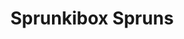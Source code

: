 ---
slug: sprunkibox-spruns-2662
title: Sprunkibox Spruns
description: "Sprunkibox Spruns is an exciting online game. Play for free directly in your browser!"
icon: /images/popular_mods/Sprunkibox Spruns.png
url: https://wowtbc.net/sprunkin/sprunkibox-spruns/index.html
previewImage: /images/popular_mods/Sprunkibox Spruns.png
type: popular mods

# SEO配置
seo:
  title: "Sprunkibox Spruns - Play Free Online Game | Fun Browser Games"
  description: "Sprunkibox Spruns - Play this fun online game for free in your browser. No download required!"
  ogImage: "/images/popular_mods/Sprunkibox Spruns.png"
  keywords: "sprunkibox-spruns-2662, online game, browser game, free game, popular mods game, play online"

videoUrls:
  - https://www.youtube.com/embed/example1
  - https://www.youtube.com/embed/example2

whyPlay:
  title: "Why Play Sprunkibox Spruns?"
  items:
    - "Immersive Gameplay: Sprunkibox Spruns offers an engaging and immersive gaming experience that will keep you entertained for hours"
    - "Challenging Levels: Test your skills with increasingly difficult challenges and obstacles"
    - "Beautiful Graphics: Enjoy stunning visuals and smooth animations that bring the game world to life"
    - "Regular Updates: New content and features are added regularly to keep the game fresh and exciting"
    - "Free to Play: Experience all the fun without spending a penny"
    - "Community Features: Connect with other players, share strategies, and compete for high scores"
    - "Cross-Platform: Play on any device with a web browser, no downloads required"

features:
  title: "Key Features of Sprunkibox Spruns"
  image: "/images/popular_mods/Sprunkibox Spruns.png"
  items:
    - "Intuitive Controls: Easy to learn controls make Sprunkibox Spruns accessible for players of all skill levels"
    - "Multiple Game Modes: Enjoy various gameplay options that provide different challenges and experiences"
    - "Character Customization: Personalize your gaming experience with unique characters and items"
    - "Achievement System: Complete special tasks to earn rewards and recognition"
    - "Leaderboards: Compete with players worldwide and see who can achieve the highest scores"

characteristics:
  title: "Game Characteristics"
  image: "/images/popular_mods/Sprunkibox Spruns.png"
  items:
    - "Genre: Popular mods game with elements of strategy and skill"
    - "Difficulty: Suitable for both casual gamers and those seeking a challenge"
    - "Play Time: Quick sessions or extended gameplay, depending on your preference"
    - "Art Style: Vibrant and engaging visuals that enhance the gaming experience"
    - "Sound Design: Immersive audio that complements the gameplay perfectly"

info: "Sprunkibox Spruns is an exciting online game that offers players a unique and engaging gaming experience. With its intuitive controls, stunning visuals, and challenging gameplay, Sprunkibox Spruns provides hours of entertainment for players of all ages and skill levels. Whether you're looking for a quick gaming session during a break or an extended play session, Sprunkibox Spruns delivers an immersive experience that will keep you coming back for more. The game features multiple levels of increasing difficulty, ensuring that players are constantly challenged as they progress. With regular updates adding new content and features, Sprunkibox Spruns remains fresh and exciting, providing endless entertainment options for its growing community of players."

howToPlayIntro: "Welcome to Sprunkibox Spruns! This guide will walk you through the basics and help you master the game. Whether you're a beginner or looking to improve your skills, these tips and instructions will enhance your gaming experience."

howToPlaySteps:
  - title: "Getting Started"
    description: "Begin your Sprunkibox Spruns adventure by familiarizing yourself with the controls. Use your keyboard or mouse to navigate through the game interface. The tutorial will guide you through the basic mechanics and help you understand the objectives."
  - title: "Understanding the Objectives"
    description: "In Sprunkibox Spruns, your main goal is to progress through levels by completing specific objectives. Each level presents unique challenges that require different strategies and approaches."
  - title: "Mastering the Controls"
    description: "Practice using the controls to improve your precision and reaction time. Sprunkibox Spruns requires quick reflexes and strategic thinking to overcome obstacles and defeat opponents."
  - title: "Utilizing Power-ups"
    description: "Collect power-ups throughout the game to enhance your abilities and overcome difficult challenges. Each power-up offers unique advantages that can be crucial for success."
  - title: "Developing Strategies"
    description: "As you progress in Sprunkibox Spruns, develop effective strategies for different scenarios. Analyze patterns, anticipate challenges, and adapt your approach to maximize your performance."

faq:
  title: "Frequently Asked Questions about Sprunkibox Spruns"
  items:
    - question: "Is Sprunkibox Spruns free to play?"
      answer: "Yes, Sprunkibox Spruns is completely free to play directly in your web browser. No downloads or purchases are required to enjoy the full game experience."
    - question: "Can I play Sprunkibox Spruns on mobile devices?"
      answer: "Yes, Sprunkibox Spruns is optimized for both desktop and mobile play. You can enjoy the game on any device with a web browser and internet connection."
    - question: "Are there any in-game purchases?"
      answer: "While Sprunkibox Spruns is free to play, there may be optional in-game purchases available for cosmetic items or additional features that don't affect core gameplay."
    - question: "How often is Sprunkibox Spruns updated?"
      answer: "The developers regularly update Sprunkibox Spruns with new content, features, and improvements based on player feedback and game performance."
    - question: "Can I play Sprunkibox Spruns offline?"
      answer: "Currently, Sprunkibox Spruns requires an internet connection to play as it's a browser-based online game."
    - question: "Is Sprunkibox Spruns suitable for children?"
      answer: "Yes, Sprunkibox Spruns is designed to be family-friendly and suitable for players of all ages."
    - question: "How do I report bugs or issues?"
      answer: "If you encounter any problems while playing Sprunkibox Spruns, you can report them through the game's support page or contact the developers directly through their website."
    - question: "Still Have Questions?"
      answer: "If you have additional questions about Sprunkibox Spruns that aren't covered in this FAQ, please visit our support center or contact our customer service team for assistance."
---